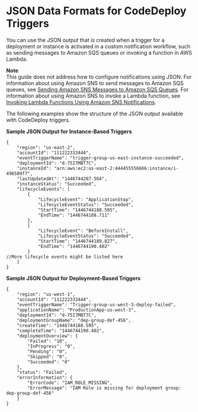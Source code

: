 # JSON Data Formats for CodeDeploy Triggers<a name="monitoring-sns-event-notifications-json-format"></a>

You can use the JSON output that is created when a trigger for a deployment or instance is activated in a custom notification workflow, such as sending messages to Amazon SQS queues or invoking a function in AWS Lambda\. 

**Note**  
This guide does not address how to configure notifications using JSON\. For information about using Amazon SNS to send messages to Amazon SQS queues, see [Sending Amazon SNS Messages to Amazon SQS Queues](https://docs.aws.amazon.com/sns/latest/dg/SendMessageToSQS.html)\. For information about using Amazon SNS to invoke a Lambda function, see [Invoking Lambda Functions Using Amazon SNS Notifications](https://docs.aws.amazon.com/sns/latest/dg/sns-lambda.html)\.

The following examples show the structure of the JSON output available with CodeDeploy triggers\.

**Sample JSON Output for Instance\-Based Triggers**

```
{
    "region": "us-east-2",
    "accountId": "111222333444",
    "eventTriggerName": "trigger-group-us-east-instance-succeeded",
    "deploymentId": "d-75I7MBT7C",
    "instanceId": "arn:aws:ec2:us-east-2:444455556666:instance/i-496589f7",
    "lastUpdatedAt": "1446744207.564",
    "instanceStatus": "Succeeded",
    "lifecycleEvents": [
        {
            "LifecycleEvent": "ApplicationStop",
            "LifecycleEventStatus": "Succeeded",
            "StartTime": "1446744188.595",
            "EndTime": "1446744188.711"
        },
        {
            "LifecycleEvent": "BeforeInstall",
            "LifecycleEventStatus": "Succeeded",
            "StartTime": "1446744189.827",
            "EndTime": "1446744190.402"
        }
//More lifecycle events might be listed here
    ]
}
```

**Sample JSON Output for Deployment\-Based Triggers**

```
{
    "region": "us-west-1",
    "accountId": "111222333444",
    "eventTriggerName": "Trigger-group-us-west-3-deploy-failed",
    "applicationName": "ProductionApp-us-west-3",
    "deploymentId": "d-75I7MBT7C",
    "deploymentGroupName": "dep-group-def-456",
    "createTime": "1446744188.595",
    "completeTime": "1446744190.402",
    "deploymentOverview": {
        "Failed": "10",
        "InProgress": "0",
        "Pending": "0",
        "Skipped": "0",
        "Succeeded": "0"
    },
    "status": "Failed",
    "errorInformation": {
        "ErrorCode": "IAM_ROLE_MISSING",
        "ErrorMessage": "IAM Role is missing for deployment group: dep-group-def-456"
    }
}
```